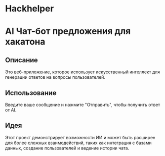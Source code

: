 # Hackhelper
# AI Чат-бот предложения для хакатона

## Описание
Это веб-приложение, которое использует искусственный интеллект для генерации ответов на вопросы пользователей.

## Использование
Введите ваше сообщение и нажмите "Отправить", чтобы получить ответ от AI.

## Идея
Этот проект демонстрирует возможности ИИ и может быть расширен для более сложных взаимодействий, таких как интеграция с базами данных, создание пользователей и ведение истории чата.
